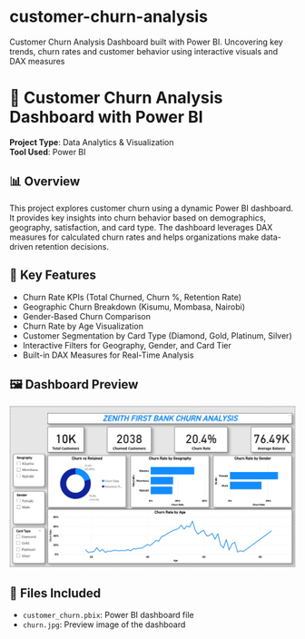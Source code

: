 # customer-churn-analysis
Customer Churn Analysis Dashboard built with Power BI. Uncovering key trends, churn rates and customer behavior using interactive visuals and DAX measures

# 🧠 Customer Churn Analysis Dashboard with Power BI

**Project Type**: Data Analytics & Visualization  
**Tool Used**: Power BI

## 📊 Overview

This project explores customer churn using a dynamic Power BI dashboard. It provides key insights into churn behavior based on demographics, geography, satisfaction, and card type. The dashboard leverages DAX measures for calculated churn rates and helps organizations make data-driven retention decisions.

## 🚀 Key Features

- Churn Rate KPIs (Total Churned, Churn %, Retention Rate)
- Geographic Churn Breakdown (Kisumu, Mombasa, Nairobi)
- Gender-Based Churn Comparison
- Churn Rate by Age Visualization
- Customer Segmentation by Card Type (Diamond, Gold, Platinum, Silver)
- Interactive Filters for Geography, Gender, and Card Tier
- Built-in DAX Measures for Real-Time Analysis

## 🖼️ Dashboard Preview

![Churn Dashboard Preview](churn.jpg)

## 📁 Files Included

- `customer_churn.pbix`: Power BI dashboard file
- `churn.jpg`: Preview image of the dashboard

